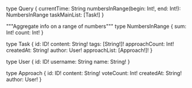 type Query {
currentTime: String
numbersInRange(begin: Int!, end: Int!): NumbersInRange
taskMainList: [Task!]
}

"""Aggregate info on a range of numbers"""
type NumbersInRange {
sum: Int!
count: Int!
}

type Task {
id: ID!
content: String!
tags: [String!]!
approachCount: Int!
createdAt: String!
author: User!
approachList: [Approach!]!
}

type User {
id: ID!
username: String
name: String!
}

type Approach {
id: ID!
content: String!
voteCount: Int!
createdAt: String!
author: User!
}